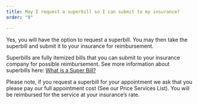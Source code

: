 ```yaml
---
title: May I request a superbill so I can submit to my insurance?
order: "9"

---
```

Yes, you will have the option to request a superbill. You may then take the superbill and submit it to your insurance for reimbursement.

Superbills are fully itemized bills that you can submit to your insurance company for possible reimbursement. See more information about superbills here: [What is a Super Bill?](https://en.wikipedia.org/wiki/Superbill)

Please note, if you request a superbill for your appointment we ask that you please pay our full appointment cost (See our Price Services List). You will be reimbursed for the service at your insurance’s rate.